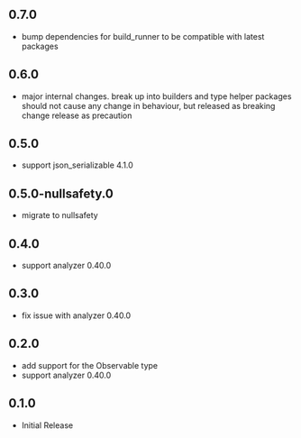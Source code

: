 ## 0.7.0
- bump dependencies for build_runner to be compatible with latest packages

## 0.6.0

- major internal changes. break up into builders and type helper packages
  should not cause any change in behaviour, but released as breaking change release
  as precaution

## 0.5.0

- support json_serializable 4.1.0

## 0.5.0-nullsafety.0

- migrate to nullsafety

## 0.4.0

- support analyzer 0.40.0

## 0.3.0

- fix issue with analyzer 0.40.0

## 0.2.0

- add support for the Observable type
- support analyzer 0.40.0

## 0.1.0

- Initial Release
